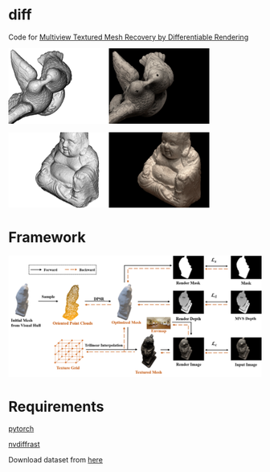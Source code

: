 # diff
Code for [Multiview Textured Mesh Recovery by Differentiable Rendering ](https://arxiv.org/abs/2205.12468)


<img src="https://github.com/l1346792580123/diff/blob/main/fig/106shape.gif" width="200"><img src="https://github.com/l1346792580123/diff/blob/main/fig/106color.gif" width="200">

<img src="https://github.com/l1346792580123/diff/blob/main/fig/114shape.gif" width="200"><img src="https://github.com/l1346792580123/diff/blob/main/fig/114color.gif" width="200">


# Framework
![framework](https://github.com/l1346792580123/diff/blob/main/fig/overview.png)


# Requirements
[pytorch](https://pytorch.org/)

[nvdiffrast](https://github.com/NVlabs/nvdiffrast)

Download dataset from [here](https://hkustconnect-my.sharepoint.com/:u:/g/personal/jzhangbs_connect_ust_hk/EazyGuwPC5tIkbI3fgeERgEBBUXBV16_hIkud_dhS34wVw?e=CWjJGP)
